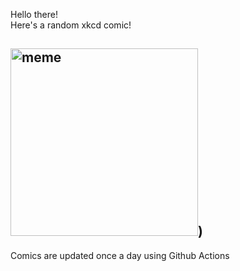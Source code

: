 Hello there! <br>Here's a random xkcd comic!<br>
## <img src="https://imgs.xkcd.com/comics/exoplanet_neighborhood.png" alt="meme" width="300"/>)<br>
Comics are updated once a day using Github Actions
